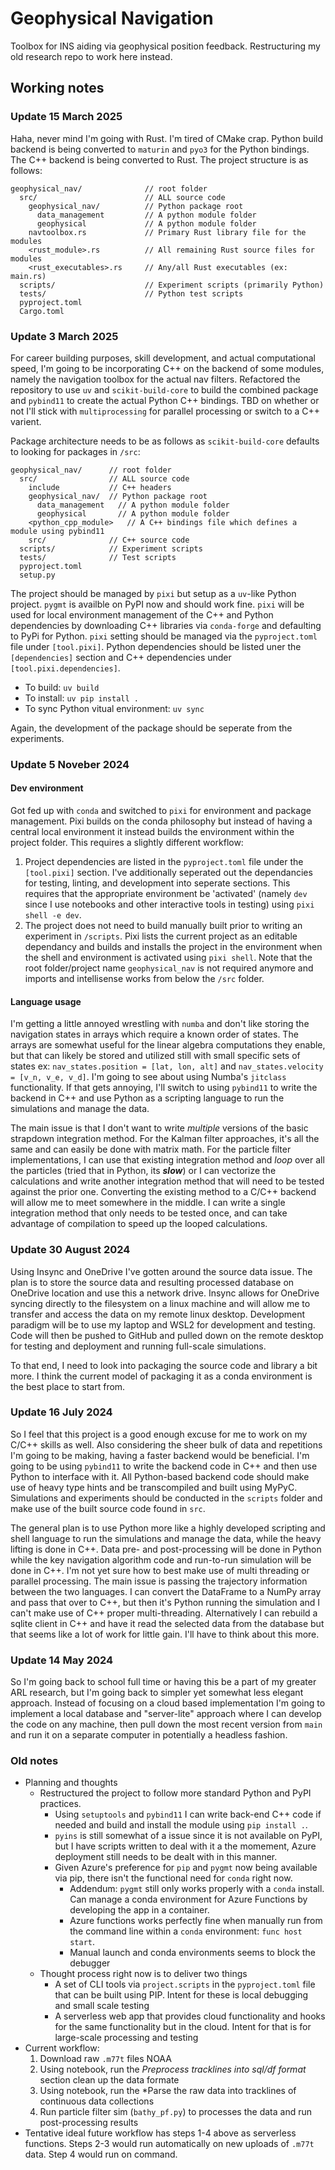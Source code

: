 # Geophysical Navigation

Toolbox for INS aiding via geophysical position feedback. Restructuring my old research repo to work here instead.

## Working notes

### Update 15 March 2025

Haha, never mind I'm going with Rust. I'm tired of CMake crap. Python build backend is being converted to `maturin` and `pyo3` for the Python bindings. The C++ backend is being converted to Rust. The project structure is as follows:

```plaintext
geophysical_nav/              // root folder
  src/                        // ALL source code
    geophysical_nav/          // Python package root
      data_management         // A python module folder
      geophysical             // A python module folder
    navtoolbox.rs             // Primary Rust library file for the modules
    <rust_module>.rs          // All remaining Rust source files for modules
    <rust_executables>.rs     // Any/all Rust executables (ex: main.rs)
  scripts/                    // Experiment scripts (primarily Python)
  tests/                      // Python test scripts
  pyproject.toml
  Cargo.toml
```

### Update 3 March 2025

For career building purposes, skill development, and actual computational speed, I'm going to be incorporating C++ on the backend of some modules, namely the navigation toolbox for the actual nav filters. Refactored the repository to use `uv` and `scikit-build-core` to build the combined package and `pybind11` to create the actual Python C++ bindings. TBD on whether or not I'll stick with `multiprocessing` for parallel processing or switch to a C++ varient.

Package architecture needs to be as follows as `scikit-build-core` defaults to looking for packages in `/src`:

```plaintext
geophysical_nav/      // root folder
  src/                // ALL source code
    include           // C++ headers
    geophysical_nav/  // Python package root
      data_management   // A python module folder
      geophysical       // A python module folder
    <python_cpp_module>   // A C++ bindings file which defines a module using pybind11
    src/              // C++ source code
  scripts/            // Experiment scripts
  tests/              // Test scripts
  pyproject.toml
  setup.py
```

The project should be managed by `pixi` but setup as a `uv`-like Python project. `pygmt` is availble on PyPI now and should work fine. `pixi` will be used for local environment management of the C++ and Python dependencies by downloading C++ libraries via `conda-forge` and defaulting to PyPi for Python. `pixi` setting should be managed via the `pyproject.toml` file under `[tool.pixi]`. Python dependencies should be listed uner the `[dependencies]` section and C++ dependencies under `[tool.pixi.dependencies]`.

* To build: `uv build`
* To install: `uv pip install .`
* To sync Python vitual environment: `uv sync`

Again, the development of the package should be seperate from the experiments.

### Update 5 Noveber 2024

#### Dev environment

Got fed up with `conda` and switched to `pixi` for environment and package management. Pixi builds on the conda philosophy but instead of having a central local environment it instead builds the environment within the project folder. This requires a slightly different workflow:

1. Project dependencies are listed in the `pyproject.toml` file under the `[tool.pixi]` section. I've additionally seperated out the dependancies for testing, linting, and development into seperate sections. This requires that the appropriate environment be 'activated' (namely `dev` since I use notebooks and other interactive tools in testing) using `pixi shell -e dev`.
2. The project does not need to build manually built prior to writing an experiment in `/scripts`. Pixi lists the current project as an editable dependancy and builds and installs the project in the environment when the shell and environment is activated using `pixi shell`. Note that the root folder/project name `geophysical_nav` is not required anymore and imports and intellisense works from below the `/src` folder.

#### Language usage

I'm getting a little annoyed wrestling with `numba` and don't like storing the navigation states in arrays which require a known order of states. The arrays are somewhat useful for the linear algebra computations they enable, but that can likely be stored and utilized still with small specific sets of states ex: `nav_states.position = [lat, lon, alt]` and `nav_states.velocity = [v_n, v_e, v_d]`. I'm going to see about using Numba's `jitclass` functionality. If that gets annoying, I'll switch to using `pybind11` to write the backend in C++ and use Python as a scripting language to run the simulations and manage the data.

The main issue is that I don't want to write *multiple* versions of the basic strapdown integration method. For the Kalman filter approaches, it's all the same and can easily be done with matrix math. For the particle filter implementations, I can use that existing integration method and *loop* over all the particles (tried that in Python, its ***slow***) or I can vectorize the calculations and write another integration method that will need to be tested against the prior one. Converting the existing method to a C/C++ backend will allow me to meet somewhere in the middle. I can write a single integration method that only needs to be tested once, and can take advantage of compilation to speed up the looped calculations.

### Update 30 August 2024

Using Insync and OneDrive I've gotten around the source data issue. The plan is to store the source data and resulting processed database on OneDrive location and use this a network drive. Insync allows for OneDrive syncing directly to the filesystem on a linux machine and will allow me to transfer and access the data on my remote linux desktop. Development paradigm will be to use my laptop and WSL2 for development and testing. Code will then be pushed to GitHub and pulled down on the remote desktop for testing and deployment and running full-scale simulations.

To that end, I need to look into packaging the source code and library a bit more. I think the current model of packaging it as a conda environment is the best place to start from.

### Update 16 July 2024

So I feel that this project is a good enough excuse for me to work on my C/C++ skills as well. Also considering the sheer bulk of data and repetitions I'm going to be making, having a faster backend would be beneficial. I'm going to be using `pybind11` to write the backend code in C++ and then use Python to interface with it. All Python-based backend code should make use of heavy type hints and be transcompiled and built using MyPyC. Simulations and experiments should be conducted in the `scripts` folder and make use of the built source code found in `src`.

The general plan is to use Python more like a highly developed scripting and shell language to run the simulations and manage the data, while the heavy lifting is done in C++. Data pre- and post-processing will be done in Python while the key navigation algorithm code and run-to-run simulation will be done in C++. I'm not yet sure how to best make use of multi threading or parallel processing. The main issue is passing the trajectory information between the two languages. I can convert the DataFrame to a NumPy array and pass that over to C++, but then it's Python running the simulation and I can't make use of C++ proper multi-threading. Alternatively I can rebuild a sqlite client in C++ and have it read the selected data from the database but that seems like a lot of work for little gain. I'll have to think about this more.

### Update 14 May 2024

So I'm going back to school full time or having this be a part of my greater ARL research, but I'm going back to simpler yet somewhat less elegant approach. Instead of focusing on a cloud based implementation I'm going to implement a local database and "server-lite" approach where I can develop the code on any machine, then pull down the most recent version from `main` and run it on a separate computer in potentially a headless fashion.

### Old notes

* Planning and thoughts
  * Restructured the project to follow more standard Python and PyPI practices.
    * Using `setuptools` and `pybind11` I can write back-end C++ code if needed and build and install the module using `pip install .`.
    * `pyins` is still somewhat of a issue since it is not available on PyPI, but I have scripts written to deal with it a the momement, Azure deployment still needs to be dealt with in this manner.
    * Given Azure's preference for `pip` and `pygmt` now being available via pip, there isn't the functional need for `conda` right now.
      * Addendum: `pygmt` still only works properly with a `conda` install. Can manage a conda environment for Azure Functions by developing the app in a container.
      * Azure functions works perfectly fine when manually run from the command line within a `conda` environment: `func host start`.
      * Manual launch and conda environments seems to block the debugger
  * Thought process right now is to deliver two things
    * A set of CLI tools via `project.scripts` in the `pyproject.toml` file that can be built using PIP. Intent for these is local debugging and small scale testing
    * A serverless web app that provides cloud functionality and hooks for the same functionality but in the cloud. Intent for that is for large-scale processing and testing
* Current workflow:
  1. Download raw `.m77t` files NOAA
  2. Using notebook, run the *Preprocess tracklines into sql/df format* section clean up the data formate
  3. Using notebook, run the *Parse the raw data into tracklines of continuous data collections
  4. Run particle filter sim (`bathy_pf.py`) to processes the data and run post-processing results
* Tentative ideal future workflow has steps 1-4 above as serverless functions. Steps 2-3 would run automatically on new uploads of `.m77t` data. Step 4 would run on command.
  